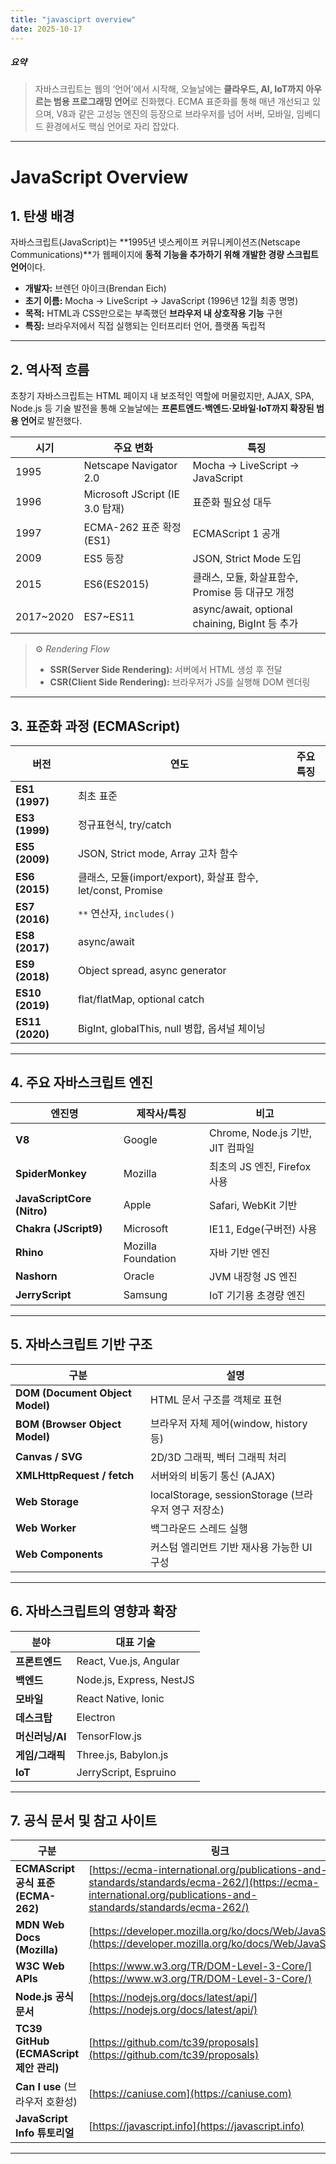 ```yaml
---
title: "javasciprt overview"
date: 2025-10-17
---
```


##### 요약

> 자바스크립트는 웹의 ‘언어’에서 시작해,
> 오늘날에는 **클라우드, AI, IoT까지 아우르는 범용 프로그래밍 언어**로 진화했다.
> ECMA 표준화를 통해 매년 개선되고 있으며, V8과 같은 고성능 엔진의 등장으로
> 브라우저를 넘어 서버, 모바일, 임베디드 환경에서도 핵심 언어로 자리 잡았다.

---

#  JavaScript Overview

## 1. 탄생 배경

자바스크립트(JavaScript)는 **1995년 넷스케이프 커뮤니케이션즈(Netscape Communications)**가
웹페이지에 **동적 기능을 추가하기 위해 개발한 경량 스크립트 언어**이다.

* **개발자:** 브렌던 아이크(Brendan Eich)
* **초기 이름:** Mocha → LiveScript → JavaScript (1996년 12월 최종 명명)
* **목적:** HTML과 CSS만으로는 부족했던 **브라우저 내 상호작용 기능** 구현
* **특징:** 브라우저에서 직접 실행되는 인터프리터 언어, 플랫폼 독립적

---

## 2. 역사적 흐름

초창기 자바스크립트는 HTML 페이지 내 보조적인 역할에 머물렀지만,
AJAX, SPA, Node.js 등 기술 발전을 통해 오늘날에는 **프론트엔드·백엔드·모바일·IoT까지 확장된 범용 언어**로 발전했다.

| 시기        | 주요 변화                         | 특징                                          |
| --------- | ----------------------------- | ------------------------------------------- |
| 1995      | Netscape Navigator 2.0        | Mocha → LiveScript → JavaScript             |
| 1996      | Microsoft JScript (IE 3.0 탑재) | 표준화 필요성 대두                                  |
| 1997      | ECMA-262 표준 확정 (ES1)          | ECMAScript 1 공개                             |
| 2009      | ES5 등장                        | JSON, Strict Mode 도입                        |
| 2015      | ES6(ES2015)                   | 클래스, 모듈, 화살표함수, Promise 등 대규모 개정            |
| 2017~2020 | ES7~ES11                      | async/await, optional chaining, BigInt 등 추가 |

> ⚙️ *Rendering Flow*
>
> * **SSR(Server Side Rendering):** 서버에서 HTML 생성 후 전달
> * **CSR(Client Side Rendering):** 브라우저가 JS를 실행해 DOM 렌더링

---

## 3. 표준화 과정 (ECMAScript)

| 버전              | 연도                                                 | 주요 특징 |
| --------------- | -------------------------------------------------- | ----- |
| **ES1 (1997)**  | 최초 표준                                              |       |
| **ES3 (1999)**  | 정규표현식, try/catch                                   |       |
| **ES5 (2009)**  | JSON, Strict mode, Array 고차 함수                     |       |
| **ES6 (2015)**  | 클래스, 모듈(import/export), 화살표 함수, let/const, Promise |       |
| **ES7 (2016)**  | `**` 연산자, `includes()`                             |       |
| **ES8 (2017)**  | async/await                                        |       |
| **ES9 (2018)**  | Object spread, async generator                     |       |
| **ES10 (2019)** | flat/flatMap, optional catch                       |       |
| **ES11 (2020)** | BigInt, globalThis, null 병합, 옵셔널 체이닝               |       |

---

## 4. 주요 자바스크립트 엔진

| 엔진명                        | 제작사/특징             | 비고                          |
| -------------------------- | ------------------ | --------------------------- |
| **V8**                     | Google             | Chrome, Node.js 기반, JIT 컴파일 |
| **SpiderMonkey**           | Mozilla            | 최초의 JS 엔진, Firefox 사용       |
| **JavaScriptCore (Nitro)** | Apple              | Safari, WebKit 기반           |
| **Chakra (JScript9)**      | Microsoft          | IE11, Edge(구버전) 사용          |
| **Rhino**                  | Mozilla Foundation | 자바 기반 엔진                    |
| **Nashorn**                | Oracle             | JVM 내장형 JS 엔진               |
| **JerryScript**            | Samsung            | IoT 기기용 초경량 엔진              |

---

## 5. 자바스크립트 기반 구조

| 구분                              | 설명                                         |
| ------------------------------- | ------------------------------------------ |
| **DOM (Document Object Model)** | HTML 문서 구조를 객체로 표현                         |
| **BOM (Browser Object Model)**  | 브라우저 자체 제어(window, history 등)              |
| **Canvas / SVG**                | 2D/3D 그래픽, 벡터 그래픽 처리                       |
| **XMLHttpRequest / fetch**      | 서버와의 비동기 통신 (AJAX)                         |
| **Web Storage**                 | localStorage, sessionStorage (브라우저 영구 저장소) |
| **Web Worker**                  | 백그라운드 스레드 실행                               |
| **Web Components**              | 커스텀 엘리먼트 기반 재사용 가능한 UI 구성                  |

---

## 6. 자바스크립트의 영향과 확장

| 분야          | 대표 기술                    |
| ----------- | ------------------------ |
| **프론트엔드**   | React, Vue.js, Angular   |
| **백엔드**     | Node.js, Express, NestJS |
| **모바일**     | React Native, Ionic      |
| **데스크탑**    | Electron                 |
| **머신러닝/AI** | TensorFlow.js            |
| **게임/그래픽**  | Three.js, Babylon.js     |
| **IoT**     | JerryScript, Espruino    |

---

## 7. 공식 문서 및 참고 사이트

| 구분                                 | 링크                                                                                                                                                             |
| ---------------------------------- | -------------------------------------------------------------------------------------------------------------------------------------------------------------- |
| **ECMAScript 공식 표준 (ECMA-262)**    | [https://ecma-international.org/publications-and-standards/standards/ecma-262/](https://ecma-international.org/publications-and-standards/standards/ecma-262/) |
| **MDN Web Docs (Mozilla)**         | [https://developer.mozilla.org/ko/docs/Web/JavaScript](https://developer.mozilla.org/ko/docs/Web/JavaScript)                                                   |
| **W3C Web APIs**                   | [https://www.w3.org/TR/DOM-Level-3-Core/](https://www.w3.org/TR/DOM-Level-3-Core/)                                                                             |
| **Node.js 공식문서**                   | [https://nodejs.org/docs/latest/api/](https://nodejs.org/docs/latest/api/)                                                                                     |
| **TC39 GitHub (ECMAScript 제안 관리)** | [https://github.com/tc39/proposals](https://github.com/tc39/proposals)                                                                                         |
| **Can I use** (브라우저 호환성)           | [https://caniuse.com](https://caniuse.com)                                                                                                                     |
| **JavaScript Info 튜토리얼**           | [https://javascript.info](https://javascript.info)                                                                                                             |

---
